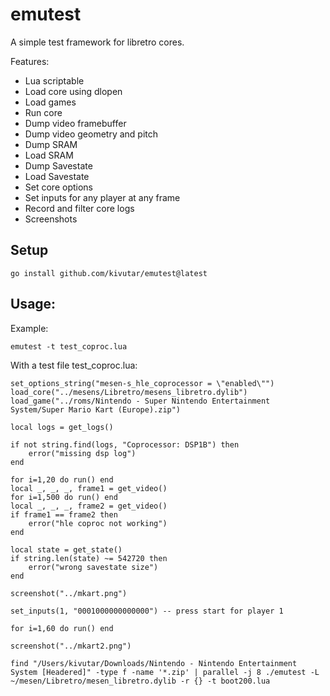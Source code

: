 # emutest

A simple test framework for libretro cores.

Features:

 * Lua scriptable
 * Load core using dlopen
 * Load games
 * Run core
 * Dump video framebuffer
 * Dump video geometry and pitch
 * Dump SRAM
 * Load SRAM
 * Dump Savestate
 * Load Savestate
 * Set core options
 * Set inputs for any player at any frame
 * Record and filter core logs
 * Screenshots

## Setup

```
go install github.com/kivutar/emutest@latest
```

## Usage:

Example:

```
emutest -t test_coproc.lua
```

With a test file test_coproc.lua:

```
set_options_string("mesen-s_hle_coprocessor = \"enabled\"")
load_core("../mesens/Libretro/mesens_libretro.dylib")
load_game("../roms/Nintendo - Super Nintendo Entertainment System/Super Mario Kart (Europe).zip")

local logs = get_logs()

if not string.find(logs, "Coprocessor: DSP1B") then
	error("missing dsp log")
end

for i=1,20 do run() end
local _, _, _, frame1 = get_video()
for i=1,500 do run() end
local _, _, _, frame2 = get_video()
if frame1 == frame2 then
	error("hle coproc not working")
end

local state = get_state()
if string.len(state) ~= 542720 then
	error("wrong savestate size")
end

screenshot("../mkart.png")

set_inputs(1, "0001000000000000") -- press start for player 1

for i=1,60 do run() end

screenshot("../mkart2.png")
```

```
find "/Users/kivutar/Downloads/Nintendo - Nintendo Entertainment System [Headered]" -type f -name '*.zip' | parallel -j 8 ./emutest -L ~/mesen/Libretro/mesen_libretro.dylib -r {} -t boot200.lua
```
